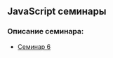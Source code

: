 ## JavaScript семинары

### Описание семинара:

- [Семинар 6](https://github.com/Roman100500/js-seminar/blob/main/Lesson_6/Workshop6.pptx)
